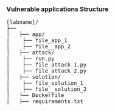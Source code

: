 <h3>Vulnerable applications Structure</h3>
<pre><span></span>[labname]/
├──
│&nbsp;&nbsp; ├── app/
|&nbsp;&nbsp;&nbsp; ├── file_app_1
|&nbsp;&nbsp;&nbsp; ├── file__app_2
│&nbsp;&nbsp; ├── attack/
|&nbsp;&nbsp;&nbsp; ├── run.py
|&nbsp;&nbsp;&nbsp; ├── file_attack_1.py
|&nbsp;&nbsp;&nbsp; ├── file_attack_2.py
│&nbsp;&nbsp; ├── solution/
|&nbsp;&nbsp;&nbsp; ├── file_solution_1
|&nbsp;&nbsp;&nbsp; ├── file__solution_2
│&nbsp;&nbsp; └── Dockerfile
|&nbsp;&nbsp; ├── requirements.txt
</pre>
